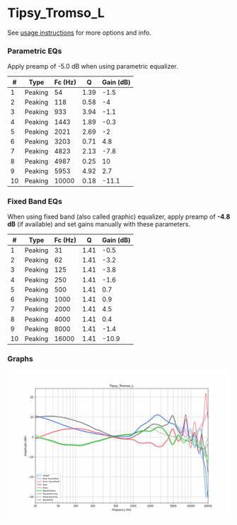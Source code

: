 # Tipsy_Tromso_L
See [usage instructions](https://github.com/jaakkopasanen/AutoEq#usage) for more options and info.

### Parametric EQs
Apply preamp of -5.0 dB when using parametric equalizer.

|   # | Type    |   Fc (Hz) |    Q |   Gain (dB) |
|-----|---------|-----------|------|-------------|
|   1 | Peaking |        54 | 1.39 |        -1.5 |
|   2 | Peaking |       118 | 0.58 |        -4   |
|   3 | Peaking |       933 | 3.94 |        -1.1 |
|   4 | Peaking |      1443 | 1.89 |        -0.3 |
|   5 | Peaking |      2021 | 2.69 |        -2   |
|   6 | Peaking |      3203 | 0.71 |         4.8 |
|   7 | Peaking |      4823 | 2.13 |        -7.8 |
|   8 | Peaking |      4987 | 0.25 |        10   |
|   9 | Peaking |      5953 | 4.92 |         2.7 |
|  10 | Peaking |     10000 | 0.18 |       -11.1 |

### Fixed Band EQs
When using fixed band (also called graphic) equalizer, apply preamp of **-4.8 dB** (if available) and set gains manually with these parameters.

|   # | Type    |   Fc (Hz) |    Q |   Gain (dB) |
|-----|---------|-----------|------|-------------|
|   1 | Peaking |        31 | 1.41 |        -0.5 |
|   2 | Peaking |        62 | 1.41 |        -3.2 |
|   3 | Peaking |       125 | 1.41 |        -3.8 |
|   4 | Peaking |       250 | 1.41 |        -1.6 |
|   5 | Peaking |       500 | 1.41 |         0.7 |
|   6 | Peaking |      1000 | 1.41 |         0.9 |
|   7 | Peaking |      2000 | 1.41 |         4.5 |
|   8 | Peaking |      4000 | 1.41 |         0.4 |
|   9 | Peaking |      8000 | 1.41 |        -1.4 |
|  10 | Peaking |     16000 | 1.41 |       -10.9 |

### Graphs
![](./Tipsy_Tromso_L.png)
